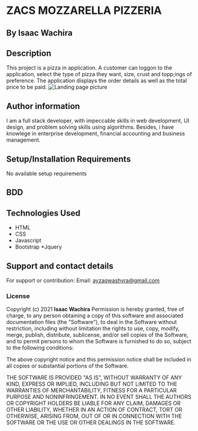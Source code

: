 # ZACS MOZZARELLA PIZZERIA
## By Isaac Wachira
## Description
This project is a pizza in application. A customer can loggon to the application, select the type of pizza they want, size, crust and topp;ings of preference. The application displays the order details as well as the total price to be paid. 
![Landing page picture](https://github.com/isaacwach/delai-studio/blob/master/images/delanihome.png)
## Author information
I am a full stack developer, with impeccable skills in web development, UI design, and problem solving skills using algorithms. Besides, i have knowlege in enterprise development, financial accounting and business management.
## Setup/Installation Requirements
No available setup requirements
## BDD


## Technologies Used
* HTML
* CSS
* Javascript
* Bootstrap
*Jquery
## Support and contact details
For support or contribution:
Email: ayzaqwashyra@gmail.com
### License
Copyright (c) 2021 **Isaac Wachira**
Permission is hereby granted, free of charge, to any person obtaining a copy
of this software and associated documentation files (the "Software"), to deal
in the Software without restriction, including without limitation the rights
to use, copy, modify, merge, publish, distribute, sublicense, and/or sell
copies of the Software, and to permit persons to whom the Software is
furnished to do so, subject to the following conditions:

The above copyright notice and this permission notice shall be included in all
copies or substantial portions of the Software.

THE SOFTWARE IS PROVIDED "AS IS", WITHOUT WARRANTY OF ANY KIND, EXPRESS OR
IMPLIED, INCLUDING BUT NOT LIMITED TO THE WARRANTIES OF MERCHANTABILITY,
FITNESS FOR A PARTICULAR PURPOSE AND NONINFRINGEMENT. IN NO EVENT SHALL THE
AUTHORS OR COPYRIGHT HOLDERS BE LIABLE FOR ANY CLAIM, DAMAGES OR OTHER
LIABILITY, WHETHER IN AN ACTION OF CONTRACT, TORT OR OTHERWISE, ARISING FROM,
OUT OF OR IN CONNECTION WITH THE SOFTWARE OR THE USE OR OTHER DEALINGS IN THE
SOFTWARE.